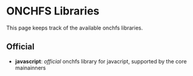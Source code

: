 # ONCHFS Libraries

This page keeps track of the available onchfs libraries.

## Official

- **javascript**: *official* onchfs library for javacript, supported by the core mainainners


